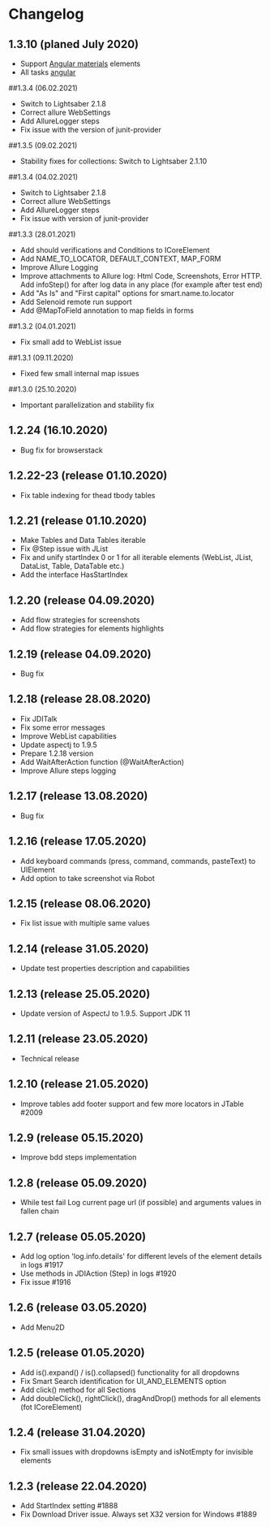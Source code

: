 # Changelog

## 1.3.10 (planed July 2020)
* Support [Angular materials](https://material.angular.io/components/categories) elements
* All tasks [angular](https://github.com/jdi-testing/jdi-light/issues?q=is%3Aissue+label%3AAngular+)

##1.3.4 (06.02.2021)
* Switch to Lightsaber 2.1.8
* Correct allure WebSettings
* Add AllureLogger steps
* Fix issue with the version of junit-provider

##1.3.5 (09.02.2021)
* Stability fixes for collections: Switch to Lightsaber 2.1.10

##1.3.4 (04.02.2021)
* Switch to Lightsaber 2.1.8
* Correct allure WebSettings
* Add AllureLogger steps
* Fix issue with version of junit-provider

##1.3.3 (28.01.2021)
* Add should verifications and Conditions to ICoreElement
* Add NAME_TO_LOCATOR, DEFAULT_CONTEXT, MAP_FORM
* Improve Allure Logging
* Improve attachments to Allure log: Html Code, Screenshots, Error HTTP. Add infoStep() for after log data in any place (for example after test end)
* Add "As Is" and "First capital" options for smart.name.to.locator
* Add Selenoid remote run support
* Add @MapToField annotation to map fields in forms

##1.3.2 (04.01.2021)
* Fix small add to WebList issue 

##1.3.1 (09.11.2020)
* Fixed few small internal map issues

##1.3.0 (25.10.2020)
* Important parallelization and stability fix

## 1.2.24 (16.10.2020)
* Bug fix for browserstack

## 1.2.22-23 (release 01.10.2020)
* Fix table indexing for thead tbody tables

## 1.2.21 (release 01.10.2020)
* Make Tables and Data Tables iterable
* Fix @Step issue with JList
* Fix and unify startIndex 0 or 1 for all iterable elements (WebList, JList, DataList, Table, DataTable etc.)
* Add the interface HasStartIndex

## 1.2.20 (release 04.09.2020)
* Add flow strategies for screenshots
* Add flow strategies for elements highlights

## 1.2.19 (release 04.09.2020)
* Bug fix

## 1.2.18 (release 28.08.2020)
* Fix JDITalk
* Fix some error messages
* Improve WebList capabilities
* Update aspectj to 1.9.5
* Prepare 1.2.18 version
* Add WaitAfterAction function (@WaitAfterAction)
* Improve Allure steps logging

## 1.2.17 (release 13.08.2020)
* Bug fix

## 1.2.16 (release 17.05.2020)
* Add keyboard commands (press, command, commands, pasteText) to UIElement
* Add option to take screenshot via Robot

## 1.2.15 (release 08.06.2020)
* Fix list issue with multiple same values

## 1.2.14 (release 31.05.2020)
* Update test properties description and capabilities

## 1.2.13 (release 25.05.2020)
* Update version of AspectJ to 1.9.5. Support JDK 11

## 1.2.11 (release 23.05.2020)
* Technical release

## 1.2.10 (release 21.05.2020)
* Improve tables add footer support and few more locators in JTable #2009

## 1.2.9 (release 05.15.2020)
* Improve bdd steps implementation

## 1.2.8 (release 05.09.2020)
* While test fail Log current page url (if possible) and arguments values in fallen chain

## 1.2.7 (release 05.05.2020)
* Add log option 'log.info.details' for different levels of the element details in logs #1917
* Use methods in JDIAction (Step) in logs #1920
* Fix issue #1916

## 1.2.6 (release 03.05.2020)
* Add Menu2D

## 1.2.5 (release 01.05.2020)
* Add is().expand() / is().collapsed() functionality for all dropdowns
* Fix Smart Search identification for UI_AND_ELEMENTS option
* Add click() method for all Sections
* Add doubleClick(), rightClick(), dragAndDrop() methods for all elements (fot ICoreElement)

## 1.2.4 (release 31.04.2020)
* Fix small issues with dropdowns isEmpty and isNotEmpty for invisible elements

## 1.2.3 (release 22.04.2020)
* Add StartIndex setting #1888
* Fix Download Driver issue. Always set X32 version for Windows #1889
